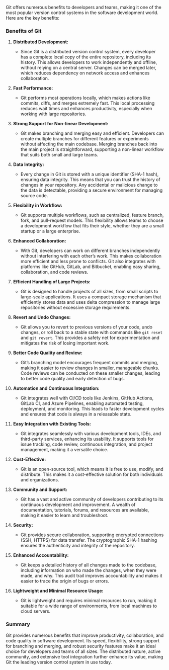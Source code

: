Git offers numerous benefits to developers and teams, making it one of the most popular version control systems in the software development world. Here are the key benefits:

### Benefits of Git

1. **Distributed Development:**
   - Since Git is a distributed version control system, every developer has a complete local copy of the entire repository, including its history. This allows developers to work independently and offline, without relying on a central server. Changes can be merged later, which reduces dependency on network access and enhances collaboration.

2. **Fast Performance:**
   - Git performs most operations locally, which makes actions like commits, diffs, and merges extremely fast. This local processing reduces wait times and enhances productivity, especially when working with large repositories.

3. **Strong Support for Non-linear Development:**
   - Git makes branching and merging easy and efficient. Developers can create multiple branches for different features or experiments without affecting the main codebase. Merging branches back into the main project is straightforward, supporting a non-linear workflow that suits both small and large teams.

4. **Data Integrity:**
   - Every change in Git is stored with a unique identifier (SHA-1 hash), ensuring data integrity. This means that you can trust the history of changes in your repository. Any accidental or malicious change to the data is detectable, providing a secure environment for managing source code.

5. **Flexibility in Workflow:**
   - Git supports multiple workflows, such as centralized, feature branch, fork, and pull-request models. This flexibility allows teams to choose a development workflow that fits their style, whether they are a small startup or a large enterprise.

6. **Enhanced Collaboration:**
   - With Git, developers can work on different branches independently without interfering with each other’s work. This makes collaboration more efficient and less prone to conflicts. Git also integrates with platforms like GitHub, GitLab, and Bitbucket, enabling easy sharing, collaboration, and code reviews.

7. **Efficient Handling of Large Projects:**
   - Git is designed to handle projects of all sizes, from small scripts to large-scale applications. It uses a compact storage mechanism that efficiently stores data and uses delta compression to manage large repositories without excessive storage requirements.

8. **Revert and Undo Changes:**
   - Git allows you to revert to previous versions of your code, undo changes, or roll back to a stable state with commands like `git reset` and `git revert`. This provides a safety net for experimentation and mitigates the risk of losing important work.

9. **Better Code Quality and Review:**
   - Git’s branching model encourages frequent commits and merging, making it easier to review changes in smaller, manageable chunks. Code reviews can be conducted on these smaller changes, leading to better code quality and early detection of bugs.

10. **Automation and Continuous Integration:**
    - Git integrates well with CI/CD tools like Jenkins, GitHub Actions, GitLab CI, and Azure Pipelines, enabling automated testing, deployment, and monitoring. This leads to faster development cycles and ensures that code is always in a releasable state.

11. **Easy Integration with Existing Tools:**
    - Git integrates seamlessly with various development tools, IDEs, and third-party services, enhancing its usability. It supports tools for issue tracking, code review, continuous integration, and project management, making it a versatile choice.

12. **Cost-Effective:**
    - Git is an open-source tool, which means it is free to use, modify, and distribute. This makes it a cost-effective solution for both individuals and organizations.

13. **Community and Support:**
    - Git has a vast and active community of developers contributing to its continuous development and improvement. A wealth of documentation, tutorials, forums, and resources are available, making it easier to learn and troubleshoot.

14. **Security:**
    - Git provides secure collaboration, supporting encrypted connections (SSH, HTTPS) for data transfer. The cryptographic SHA-1 hashing ensures the authenticity and integrity of the repository.

15. **Enhanced Accountability:**
    - Git keeps a detailed history of all changes made to the codebase, including information on who made the changes, when they were made, and why. This audit trail improves accountability and makes it easier to trace the origin of bugs or errors.

16. **Lightweight and Minimal Resource Usage:**
    - Git is lightweight and requires minimal resources to run, making it suitable for a wide range of environments, from local machines to cloud servers.

### Summary

Git provides numerous benefits that improve productivity, collaboration, and code quality in software development. Its speed, flexibility, strong support for branching and merging, and robust security features make it an ideal choice for developers and teams of all sizes. The distributed nature, active community, and extensive tool integration further enhance its value, making Git the leading version control system in use today.